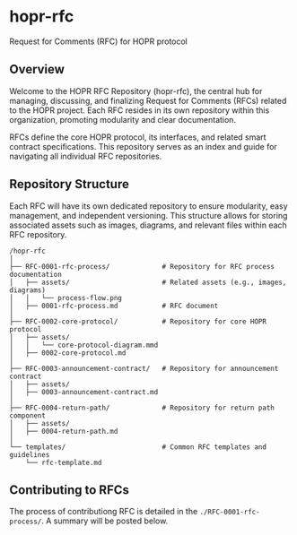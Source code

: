 # hopr-rfc

Request for Comments (RFC) for HOPR protocol

## Overview

Welcome to the HOPR RFC Repository (hopr-rfc), the central hub for managing, discussing, and finalizing
Request for Comments (RFCs) related to the HOPR project.
Each RFC resides in its own repository within this organization, promoting modularity and clear documentation.

RFCs define the core HOPR protocol, its interfaces, and related smart contract specifications.
This repository serves as an index and guide for navigating all individual RFC repositories.

## Repository Structure

Each RFC will have its own dedicated repository to ensure modularity, easy management, and independent versioning.
This structure allows for storing associated assets such as images, diagrams, and relevant files within each RFC repository.

```plaintext
/hopr-rfc
│
├── RFC-0001-rfc-process/             # Repository for RFC process documentation
│   ├── assets/                       # Related assets (e.g., images, diagrams)
│   │   └── process-flow.png
│   ├── 0001-rfc-process.md           # RFC document
│
├── RFC-0002-core-protocol/           # Repository for core HOPR protocol
│   ├── assets/
│   │   └── core-protocol-diagram.mmd
│   ├── 0002-core-protocol.md
│
├── RFC-0003-announcement-contract/   # Repository for announcement contract
│   ├── assets/
│   ├── 0003-announcement-contract.md
│
├── RFC-0004-return-path/             # Repository for return path component
│   ├── assets/
│   ├── 0004-return-path.md
│
└── templates/                        # Common RFC templates and guidelines
    └── rfc-template.md
```

## Contributing to RFCs

The process of contributiong RFC is detailed in the `./RFC-0001-rfc-process/`. A summary will be posted below.
